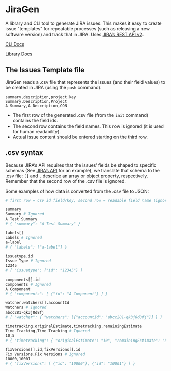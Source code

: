 # JiraGen

A library and CLI tool to generate JIRA issues. This makes it easy to create issue "templates" for repeatable processes (such as releasing a new software version) and track that in JIRA. Uses [JIRA’s REST API v2](https://developer.atlassian.com/cloud/jira/platform/rest/v2/).

[CLI Docs](jiragen-cli/)

[Library Docs](https://docs.rs/jiragen)

## The Issues Template file

JiraGen reads a .csv file that represents the issues (and their field values) to be created in JIRA (using the `push` command).

```csv
summary,description,project.key
Summary,Description,Project
A Summary,A Description,CON
```

- The first row of the generated .csv file (from the `init` command) contains the field ids.
- The second row contains the field names. This row is ignored (it is used for human readability).
- Actual issue content should be entered starting on the third row.

## .csv syntax

Because JIRA’s API requires that the issues’ fields be shaped to specific schemas (See [JIRA’s API](https://developer.atlassian.com/cloud/jira/platform/rest/v2/#api-api-2-issue-bulk-post) for an example), we translate that schema to the .csv file: `[]` and `.` describe an array or object property, respectively. Remember that the second row of the .csv file is ignored.

Some examples of how data is converted from the .csv file to JSON:

```bash
# first row = csv id field/key, second row = readable field name (ignored), third row = value of that id

summary
Summary # Ignored
A Test Summary
# { "summary": "A Test Summary" }

labels[]
Labels # Ignored
a-label
# { "labels": ["a-label"] }

issuetype.id
Issue Type # Ignored
12345
# { "issuetype": {"id": "12345"} }

components[].id
Components # Ignored
A Component
# { "components": [ {"id": "A Component"} ] }

watcher.watchers[].accountId
Watchers # Ignored
abcc281-qk3j8d8fj
# { "watcher": { "watchers": [{"accountId": "abcc281-qk3j8d8fj"}] } }

timetracking.originalEstimate,timetracking.remainingEstimate
Time Tracking,Time Tracking # Ignored
10,5
# { "timetracking": { "originalEstimate": "10", "remainingEstimate": "5" } }

fixVersions[].id,fixVersions[].id
Fix Versions,Fix Versions # Ignored
10000,10001
# { "fixVersions": [ {"id": "10000"}, {"id": "10001"} ] }
```
